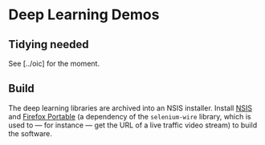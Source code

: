 # Deep Learning Demos

## Tidying needed
See [../oic] for the moment.

## Build
The deep learning libraries are archived into an NSIS installer. Install [NSIS](https://sourceforge.net/projects/nsis/) and [Firefox Portable](https://portableapps.com/apps/internet/firefox_portable) (a dependency of the `selenium-wire` library, which is used to — for instance — get the URL of a live traffic video stream) to build the software.

